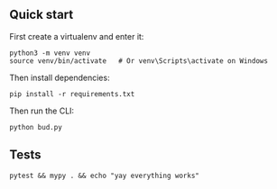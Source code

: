 ## Quick start

First create a virtualenv and enter it:

```
python3 -m venv venv
source venv/bin/activate   # Or venv\Scripts\activate on Windows
```

Then install dependencies:

```
pip install -r requirements.txt
```

Then run the CLI:

```
python bud.py
```

## Tests

```
pytest && mypy . && echo "yay everything works"
```
